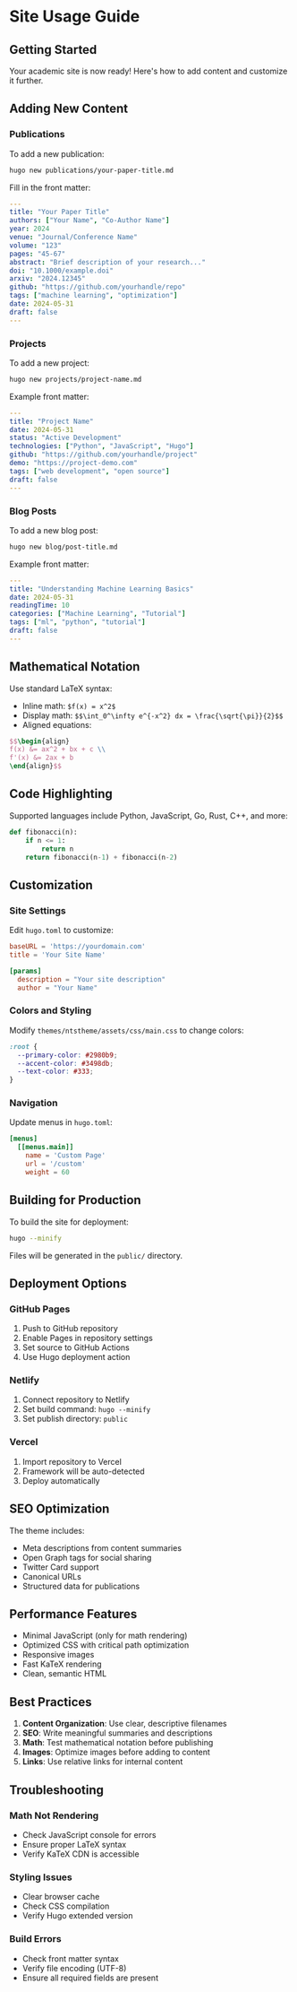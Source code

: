 # Site Usage Guide

## Getting Started

Your academic site is now ready! Here's how to add content and customize it further.

## Adding New Content

### Publications

To add a new publication:

```bash
hugo new publications/your-paper-title.md
```

Fill in the front matter:
```yaml
---
title: "Your Paper Title"
authors: ["Your Name", "Co-Author Name"]
year: 2024
venue: "Journal/Conference Name"
volume: "123"
pages: "45-67"
abstract: "Brief description of your research..."
doi: "10.1000/example.doi"
arxiv: "2024.12345"
github: "https://github.com/yourhandle/repo"
tags: ["machine learning", "optimization"]
date: 2024-05-31
draft: false
---
```

### Projects

To add a new project:

```bash
hugo new projects/project-name.md
```

Example front matter:
```yaml
---
title: "Project Name"
date: 2024-05-31
status: "Active Development"
technologies: ["Python", "JavaScript", "Hugo"]
github: "https://github.com/yourhandle/project"
demo: "https://project-demo.com"
tags: ["web development", "open source"]
draft: false
---
```

### Blog Posts

To add a new blog post:

```bash
hugo new blog/post-title.md
```

Example front matter:
```yaml
---
title: "Understanding Machine Learning Basics"
date: 2024-05-31
readingTime: 10
categories: ["Machine Learning", "Tutorial"]
tags: ["ml", "python", "tutorial"]
draft: false
---
```

## Mathematical Notation

Use standard LaTeX syntax:

- Inline math: `$f(x) = x^2$`
- Display math: `$$\int_0^\infty e^{-x^2} dx = \frac{\sqrt{\pi}}{2}$$`
- Aligned equations:
```latex
$$\begin{align}
f(x) &= ax^2 + bx + c \\
f'(x) &= 2ax + b
\end{align}$$
```

## Code Highlighting

Supported languages include Python, JavaScript, Go, Rust, C++, and more:

```python
def fibonacci(n):
    if n <= 1:
        return n
    return fibonacci(n-1) + fibonacci(n-2)
```

## Customization

### Site Settings

Edit `hugo.toml` to customize:

```toml
baseURL = 'https://yourdomain.com'
title = 'Your Site Name'

[params]
  description = "Your site description"
  author = "Your Name"
```

### Colors and Styling

Modify `themes/ntstheme/assets/css/main.css` to change colors:

```css
:root {
  --primary-color: #2980b9;
  --accent-color: #3498db;
  --text-color: #333;
}
```

### Navigation

Update menus in `hugo.toml`:

```toml
[menus]
  [[menus.main]]
    name = 'Custom Page'
    url = '/custom'
    weight = 60
```

## Building for Production

To build the site for deployment:

```bash
hugo --minify
```

Files will be generated in the `public/` directory.

## Deployment Options

### GitHub Pages
1. Push to GitHub repository
2. Enable Pages in repository settings
3. Set source to GitHub Actions
4. Use Hugo deployment action

### Netlify
1. Connect repository to Netlify
2. Set build command: `hugo --minify`
3. Set publish directory: `public`

### Vercel
1. Import repository to Vercel
2. Framework will be auto-detected
3. Deploy automatically

## SEO Optimization

The theme includes:
- Meta descriptions from content summaries
- Open Graph tags for social sharing
- Twitter Card support
- Canonical URLs
- Structured data for publications

## Performance Features

- Minimal JavaScript (only for math rendering)
- Optimized CSS with critical path optimization
- Responsive images
- Fast KaTeX rendering
- Clean, semantic HTML

## Best Practices

1. **Content Organization**: Use clear, descriptive filenames
2. **SEO**: Write meaningful summaries and descriptions
3. **Math**: Test mathematical notation before publishing
4. **Images**: Optimize images before adding to content
5. **Links**: Use relative links for internal content

## Troubleshooting

### Math Not Rendering
- Check JavaScript console for errors
- Ensure proper LaTeX syntax
- Verify KaTeX CDN is accessible

### Styling Issues
- Clear browser cache
- Check CSS compilation
- Verify Hugo extended version

### Build Errors
- Check front matter syntax
- Verify file encoding (UTF-8)
- Ensure all required fields are present
